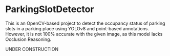 # ParkingSlotDetector

This is an OpenCV-based project to detect the occupancy status of parking slots in a parking place using YOLOv8 and point-based annotations.
However, it is not 100% accurate with the given image, as this model lacks Occlusion Reasoning.

UNDER CONSTRUCTION
